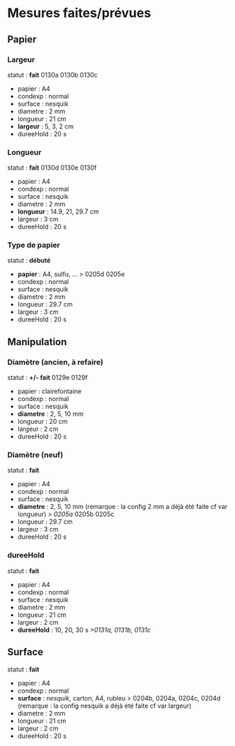 # Mesures faites/prévues

## Papier

### Largeur

statut : **fait** 0130a 0130b 0130c

* papier : A4
* condexp : normal
* surface : nesquik
* diametre : 2 mm
* longueur : 21 cm
* **largeur** : 5, 3, 2 cm
* dureeHold : 20 s

### Longueur

statut : **fait** 0130d 0130e 0130f

* papier : A4
* condexp : normal
* surface : nesquik
* diametre : 2 mm
* **longueur** : 14.9, 21, 29.7 cm
* largeur : 3 cm
* dureeHold : 20 s

### Type de papier

statut : **débuté** 

* **papier** : A4, sulfu, ... > 0205d 0205e
* condexp : normal
* surface : nesquik
* diametre : 2 mm
* longueur : 29.7 cm
* largeur : 3 cm
* dureeHold : 20 s

## Manipulation

### Diamètre (ancien, à refaire)

statut : **+/- fait** 0129e 0129f

* papier : clairefontaine
* condexp : normal
* surface : nesquik
* **diametre** : 2, 5, 10 mm
* longueur : 20 cm
* largeur : 2 cm
* dureeHold : 20 s

### Diamètre (neuf)

statut : **fait**

* papier : A4
* condexp : normal
* surface : nesquik
* **diametre** : 2, 5, 10 mm (remarque : la config 2 mm a déjà été faite cf var longueur) > *0205a* 0205b 0205c
* longueur : 29.7 cm
* largeur : 3 cm
* dureeHold : 20 s

### dureeHold

statut : **fait**

* papier : A4
* condexp : normal
* surface : nesquik
* diametre : 2 mm
* longueur : 21 cm
* largeur : 2 cm
* **dureeHold** : 10, 20, 30 s *>0131a, 0131b, 0131c*

## Surface

statut : **fait**

* papier : A4
* condexp : normal
* **surface** : *nesquik*, carton, A4, rubleu > 0204b, 0204a, 0204c, 0204d (remarque : la config nesquik a déjà été faite cf var largeur)
* diametre : 2 mm
* longueur : 21 cm
* largeur : 2 cm
* dureeHold : 20 s